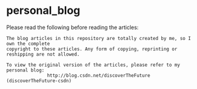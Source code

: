 # personal_blog

Please read the following before reading the articles:
    
    The blog articles in this repository are totally created by me, so I own the complete
    copyright to these articles. Any form of copying, reprinting or reshipping are not allowed.
    
    To view the original version of the articles, please refer to my personal blog:
                   http://blog.csdn.net/discoverTheFuture  (discoverTheFuture-csdn)
